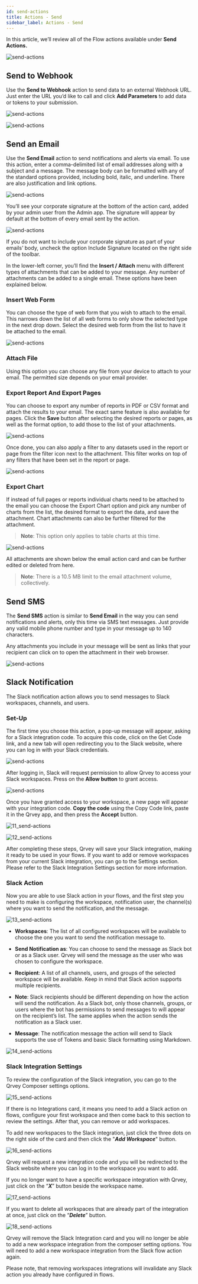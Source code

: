 ```yaml
---
id: send-actions
title: Actions - Send
sidebar_label: Actions - Send
---
```


<div style={{textAlign: "justify"}}>

In this article, we’ll review all of the Flow actions available under **Send Actions.** 

![send-actions](https://s3.amazonaws.com/cdn.qrvey.com/documentation_assets/ui-docs/automation/3.4.6.4_send-actions/send1.png#thumbnail-40) 

## Send to Webhook
Use the **Send to Webhook** action to send data to an external Webhook URL. Just enter the URL you’d like to call and click **Add Parameters** to add data or tokens to your submission. 

![send-actions](https://s3.amazonaws.com/cdn.qrvey.com/documentation_assets/ui-docs/automation/3.4.6.4_send-actions/2_send-actions.png#thumbnail-60)

![send-actions](https://s3.amazonaws.com/cdn.qrvey.com/documentation_assets/ui-docs/automation/3.4.6.4_send-actions/3_send-actions.png#thumbnail-60)
  

## Send an Email
Use the **Send Email** action to send notifications and alerts via email. To use this action, enter a comma-delimited list of email addresses along with a subject and a message. The message body can be formatted with any of the standard options provided, including bold, italic, and underline. There are also justification and link options.

![send-actions](https://s3.amazonaws.com/cdn.qrvey.com/documentation_assets/ui-docs/automation/3.4.6.4_send-actions/send2.png#thumbnail-60)

You’ll see your corporate signature at the bottom of the action card, added by your admin user from the Admin app. The signature will appear by default at the bottom of every email sent by the action.

![send-actions](https://s3.amazonaws.com/cdn.qrvey.com/documentation_assets/ui-docs/automation/3.4.6.4_send-actions/send3.png#thumbnail-60)

If you do not want to include your corporate signature as part of your emails’ body, uncheck the option Include Signature located on the right side of the toolbar.


In the lower-left corner, you’ll find the **Insert / Attach** menu with different types of attachments that can be added to your message. Any number of attachments can be added to a single email. These options have been explained below. 


### Insert Web Form
You can choose the type of web form that you wish to attach to the email. This narrows down the list of all web forms to only show the selected type in the next drop down. Select the desired web form from the list to have it be attached to the email. 

![send-actions](https://s3.amazonaws.com/cdn.qrvey.com/documentation_assets/ui-docs/automation/3.4.6.4_send-actions/send4.png#thumbnail-60)

### Attach File
Using this option you can choose any file from your device to attach to your email. The permitted size depends on your email provider.

### Export Report And Export Pages
You can choose to export any number of reports in PDF or CSV format and attach the results to your email. The exact same feature is also available for pages. Click the **Save** button after selecting the desired reports or pages, as well as the format option, to add those to the list of your attachments.

![send-actions](https://s3.amazonaws.com/cdn.qrvey.com/documentation_assets/ui-docs/automation/3.4.6.4_send-actions/send5.png#thumbnail-60)


Once done, you can also apply a filter to any datasets used in the report or page from the filter icon next to the attachment. This filter works on top of any filters that have been set in the report or page. 

![send-actions](https://s3.amazonaws.com/cdn.qrvey.com/documentation_assets/ui-docs/automation/3.4.6.4_send-actions/send6.png#thumbnail-60)

### Export Chart
If instead of full pages or reports individual charts need to be attached to the email you can choose the Export Chart option and pick any number of charts from the list, the desired format to export the data, and save the attachment. Chart attachments can also be further filtered for the attachment.

>**Note**: This option only applies to table charts at this time.

![send-actions](https://s3.amazonaws.com/cdn.qrvey.com/documentation_assets/ui-docs/automation/3.4.6.4_send-actions/send7.png#thumbnail-60)


All attachments are shown below the email action card and can be further edited or deleted from here.

>**Note**: There is a 10.5 MB limit to the email attachment volume, collectively.

## Send SMS
The **Send SMS** action is similar to **Send Email** in the way you can send notifications and alerts, only this time via SMS text messages. Just provide any valid mobile phone number and type in your message up to 140 characters.

Any attachments you include in your message will be sent as links that your recipient can click on to open the attachment in their web browser. 

![send-actions](https://s3.amazonaws.com/cdn.qrvey.com/documentation_assets/ui-docs/automation/3.4.6.4_send-actions/7_send-actions.png#thumbnail-60)


## Slack Notification

The Slack notification action allows you to send messages to Slack workspaces, channels, and users.

### Set-Up
The first time you choose this action, a pop-up message will appear, asking for a Slack integration code. To acquire this code, click on the Get Code link, and a new tab will open redirecting you to the Slack website, where you can log in with your Slack credentials.

![send-actions](https://s3.amazonaws.com/cdn.qrvey.com/documentation_assets/ui-docs/automation/3.4.6.4_send-actions/9_send-actions.png#thumbnail-40)

After logging in, Slack will request permission to allow Qrvey to access your Slack workspaces. Press on the **Allow button** to grant access.

![send-actions](https://s3.amazonaws.com/cdn.qrvey.com/documentation_assets/ui-docs/automation/3.4.6.4_send-actions/10_send-actions.png#thumbnail-40)

Once you have granted access to your workspace, a new page will appear with your integration code. **Copy the code** using the Copy Code link, paste it in the Qrvey app, and then press the **Accept** button.

![11_send-actions](https://s3.amazonaws.com/cdn.qrvey.com/documentation_assets/ui-docs/automation/3.4.6.4_send-actions/11_send-actions.png#thumbnail-40)

![12_send-actions](https://s3.amazonaws.com/cdn.qrvey.com/documentation_assets/ui-docs/automation/3.4.6.4_send-actions/12_send-actions.png#thumbnail-40)

After completing these steps, Qrvey will save your Slack integration, making it ready to be used in your flows. If you want to add or remove workspaces from your current Slack integration, you can go to the Settings section. Please refer to the Slack Integration Settings section for more information.

### Slack Action

Now you are able to use Slack action in your flows, and the first step you need to make is configuring the workspace, notification user, the channel(s) where you want to send the notification, and the message.

![13_send-actions](https://s3.amazonaws.com/cdn.qrvey.com/documentation_assets/ui-docs/automation/3.4.6.4_send-actions/13_send-actions.png#thumbnail-60)

- **Workspaces**: The list of all configured workspaces will be available to choose the one you want to send the notification message to.

- **Send Notification as**: You can choose to send the message as Slack bot or as a Slack user. Qrvey will send the message as the user who was chosen to configure the workspace.

- **Recipient**: A list of all channels, users, and groups of the selected workspace will be available. Keep in mind that Slack action supports multiple recipients.

- **Note**: Slack recipients should be different depending on how the action will send the notification. As a Slack bot, only those channels, groups, or users where the bot has permissions to send messages to will appear on the recipient’s list. The same applies when the action sends the notification as a Slack user.

- **Message**: The notification message the action will send to Slack supports the use of Tokens and basic Slack formatting using Markdown.

![14_send-actions](https://s3.amazonaws.com/cdn.qrvey.com/documentation_assets/ui-docs/automation/3.4.6.4_send-actions/14_send-actions.png#thumbnail-60)

### Slack Integration Settings 

To review the configuration of the Slack integration, you can go to the Qrvey Composer settings options.

![15_send-actions](https://s3.amazonaws.com/cdn.qrvey.com/documentation_assets/ui-docs/automation/3.4.6.4_send-actions/15_send-actions.png#thumbnail)

If there is no Integrations card, it means you need to add a Slack action on flows, configure your first workspace and then come back to this section to review the settings. After that, you can remove or add workspaces.

To add new workspaces to the Slack integration, just click the three dots on the right side of the card and then click the "**_Add Workspace_**" button.

![16_send-actions](https://s3.amazonaws.com/cdn.qrvey.com/documentation_assets/ui-docs/automation/3.4.6.4_send-actions/16_send-actions.png#thumbnail-20)

Qrvey will request a new integration code and you will be redirected to the Slack website where you can log in to the workspace you want to add.

If you no longer want to have a specific workspace integration with Qrvey, just click on the “**_X_**” button beside the workspace name.

![17_send-actions](https://s3.amazonaws.com/cdn.qrvey.com/documentation_assets/ui-docs/automation/3.4.6.4_send-actions/17_send-actions.png#thumbnail-20)

If you want to delete all workspaces that are already part of the integration at once, just click on the “**_Delete_**” button. 

![18_send-actions](https://s3.amazonaws.com/cdn.qrvey.com/documentation_assets/ui-docs/automation/3.4.6.4_send-actions/18_send-actions.png#thumbnail-20)

Qrvey will remove the Slack Integration card and you will no longer be able to add a new workspace integration from the composer setting options. You will need to add a new workspace integration from the Slack flow action again.

Please note, that removing workspaces integrations will invalidate any Slack action you already have configured in flows.



</div>

